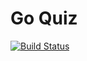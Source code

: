 # Go Quiz
[![Build Status](https://cloud.drone.io/api/badges/tfyl/go-quiz/status.svg)](https://cloud.drone.io/tfyl/go-quiz)
